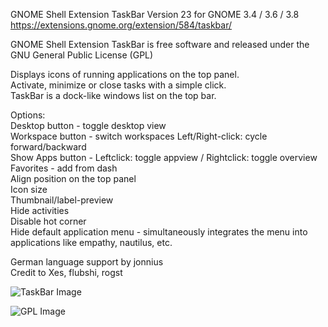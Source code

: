 GNOME Shell Extension TaskBar Version 23 for GNOME 3.4 / 3.6 / 3.8  
https://extensions.gnome.org/extension/584/taskbar/
        
GNOME Shell Extension TaskBar is free software and released under the GNU General Public License (GPL)
        
Displays icons of running applications on the top panel.        
Activate, minimize or close tasks with a simple click.          
TaskBar is a dock-like windows list on the top bar.

Options:                        
Desktop button - toggle desktop view                            
Workspace button - switch workspaces Left/Right-click: cycle forward/backward                   
Show Apps button - Leftclick: toggle appview / Rightclick: toggle overview                      
Favorites - add from dash       
Align position on the top panel                                 
Icon size                       
Thumbnail/label-preview         
Hide activities                 
Disable hot corner              
Hide default application menu - simultaneously integrates the menu into                         
applications like empathy, nautilus, etc.   
        
German language support by jonnius    
Credit to Xes, flubshi, rogst   
        
![TaskBar Image](https://extensions.gnome.org/static/extension-data/screenshots/screenshot_584_12.png)
        
![GPL Image](https://www.gnu.org/graphics/gplv3-127x51.png)
